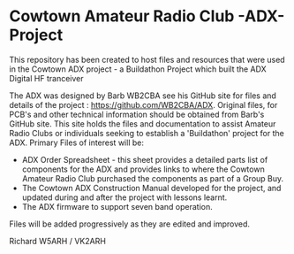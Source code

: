 # Cowtown Amateur Radio Club -ADX-Project
This repository has been created to host files and resources that were used in the Cowtown ADX project - a Buildathon Project which built the ADX Digital HF tranceiver

The ADX was designed by Barb WB2CBA see his GitHub site for files and details of the project : https://github.com/WB2CBA/ADX. 
Original files, for PCB's and other technical information should be obtained from Barb's GitHub site. This site holds the files and documentation to assist Amateur Radio Clubs or individuals seeking to establish a 'Buildathon' project for the ADX.
Primary Files of interest will be:

- ADX Order Spreadsheet - this sheet provides a detailed parts list of components for the ADX and provides links to where the Cowtown Amateur Radio Club purchased the components as part of a Group Buy.
- The Cowtown ADX Construction Manual developed for the project, and updated during and after the project with lessons learnt.
- The ADX firmware to support seven band operation.
  
Files will be added progressively as they are edited and improved.

Richard W5ARH / VK2ARH

